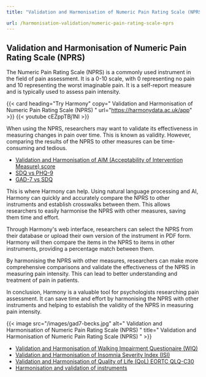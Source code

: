```yaml
---
title: "Validation and Harmonisation of Numeric Pain Rating Scale (NPRS)"

url: /harmonisation-validation/numeric-pain-rating-scale-nprs
---
```


## Validation and Harmonisation of Numeric Pain Rating Scale (NPRS)

The Numeric Pain Rating Scale (NPRS) is a commonly used instrument in the field of pain assessment. It is a 0-10 scale, with 0 representing no pain and 10 representing the worst imaginable pain. It is a self-report measure and is typically used to assess pain intensity.

{{< card heading="Try Harmony" copy=" Validation and Harmonisation of Numeric Pain Rating Scale (NPRS) " url="https://harmonydata.ac.uk/app" >}}
{{< youtube cEZppTBj1NI >}}

When using the NPRS, researchers may want to validate its effectiveness in measuring changes in pain over time. This is known as validity. However, comparing the results of the NPRS to other measures can be time-consuming and tedious.

* [Validation and Harmonisation of AIM (Acceptability of Intervention Measure) score](/harmonisation-validation/aim-acceptability-of-intervention-measure-score)
* [SDQ vs PHQ-9](/sdq-vs-phq-9)
* [GAD-7 vs SDQ](/gad-7-vs-sdq)

This is where Harmony can help. Using natural language processing and AI, Harmony can quickly and accurately compare the NPRS to other instruments and establish crosswalks between them. This allows researchers to easily harmonise the NPRS with other measures, saving them time and effort.

Through Harmony's web interface, researchers can select the NPRS from their database or upload their own version of the instrument in PDF form. Harmony will then compare the items in the NPRS to items in other instruments, providing a percentage match between them.

By harmonising the NPRS with other measures, researchers can make more comprehensive comparisons and validate the effectiveness of the NPRS in measuring pain intensity. This can lead to better understanding and treatment of pain in patients.

In conclusion, Harmony is a valuable tool for psychologists researching pain assessment. It can save time and effort by harmonising the NPRS with other instruments and helping to establish the validity of the NPRS in measuring pain intensity. 


{{< image src="/images/gad7-becks.jpg" alt=" Validation and Harmonisation of Numeric Pain Rating Scale (NPRS) " title=" Validation and Harmonisation of Numeric Pain Rating Scale (NPRS) " >}}









* [Validation and Harmonisation of Walking Impairment Questionaire (WIQ)](/harmonisation-validation/walking-impairment-questionaire-wiq)
* [Validation and Harmonisation of Insomnia Severity Index (ISI)](/harmonisation-validation/insomnia-severity-index-isi)
* [Validation and Harmonisation of Quality of Life (QoL) EORTC QLQ-C30](/harmonisation-validation/quality-of-life-qol-eortc-qlq-c30)
* [Harmonisation and validation of instruments](/harmonisation-validation/)
